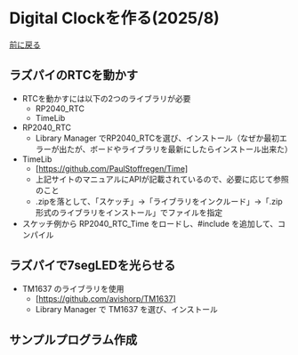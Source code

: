 # Digital Clockを作る(2025/8)

[前に戻る](rp-pico.md)

ラズパイのRTCを動かす
-------------------------

- RTCを動かすには以下の2つのライブラリが必要
    - RP2040_RTC
    - TimeLib
- RP2040_RTC
    - Library Manager でRP2040_RTCを選び、インストール（なぜか最初エラーが出たが、ボードやライブラリを最新にしたらインストール出来た）
- TimeLib
    - [https://github.com/PaulStoffregen/Time]
    - 上記サイトのマニュアルにAPIが記載されているので、必要に応じて参照のこと
    - .zipを落として、「スケッチ」->「ライブラリをインクルード」->「.zip形式のライブラリをインストール」でファイルを指定
- スケッチ例から RP2040_RTC_Time をロードし、#include <TimeLib> を追加して、コンパイル

ラズパイで7segLEDを光らせる
--------------------------

- TM1637 のライブラリを使用
    - [https://github.com/avishorp/TM1637]
    - Library Manager で TM1637 を選び、インストール

サンプルプログラム作成
-----------------------



